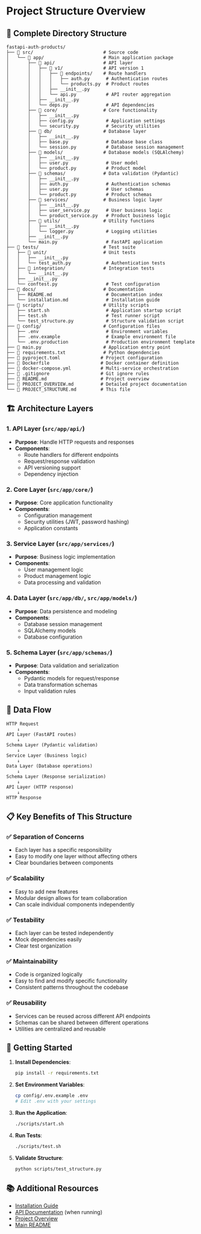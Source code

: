 # Project Structure Overview

## 📁 Complete Directory Structure

```
fastapi-auth-products/
├── 📁 src/                          # Source code
│   └── 📁 app/                      # Main application package
│       ├── 📁 api/                  # API layer
│       │   ├── 📁 v1/               # API version 1
│       │   │   ├── 📁 endpoints/    # Route handlers
│       │   │   │   ├── auth.py      # Authentication routes
│       │   │   │   └── products.py  # Product routes
│       │   │   ├── __init__.py
│       │   │   └── api.py           # API router aggregation
│       │   ├── __init__.py
│       │   └── deps.py              # API dependencies
│       ├── 📁 core/                 # Core functionality
│       │   ├── __init__.py
│       │   ├── config.py            # Application settings
│       │   └── security.py          # Security utilities
│       ├── 📁 db/                   # Database layer
│       │   ├── __init__.py
│       │   ├── base.py              # Database base class
│       │   └── session.py           # Database session management
│       ├── 📁 models/               # Database models (SQLAlchemy)
│       │   ├── __init__.py
│       │   ├── user.py              # User model
│       │   └── product.py           # Product model
│       ├── 📁 schemas/              # Data validation (Pydantic)
│       │   ├── __init__.py
│       │   ├── auth.py              # Authentication schemas
│       │   ├── user.py              # User schemas
│       │   └── product.py           # Product schemas
│       ├── 📁 services/             # Business logic layer
│       │   ├── __init__.py
│       │   ├── user_service.py      # User business logic
│       │   └── product_service.py   # Product business logic
│       ├── 📁 utils/                # Utility functions
│       │   ├── __init__.py
│       │   └── logger.py            # Logging utilities
│       ├── __init__.py
│       └── main.py                  # FastAPI application
├── 📁 tests/                        # Test suite
│   ├── 📁 unit/                     # Unit tests
│   │   ├── __init__.py
│   │   └── test_auth.py             # Authentication tests
│   ├── 📁 integration/              # Integration tests
│   │   └── __init__.py
│   ├── __init__.py
│   └── conftest.py                  # Test configuration
├── 📁 docs/                         # Documentation
│   ├── README.md                    # Documentation index
│   └── installation.md              # Installation guide
├── 📁 scripts/                      # Utility scripts
│   ├── start.sh                     # Application startup script
│   ├── test.sh                      # Test runner script
│   └── test_structure.py            # Structure validation script
├── 📁 config/                       # Configuration files
│   ├── .env                         # Environment variables
│   ├── .env.example                 # Example environment file
│   └── .env.production              # Production environment template
├── 📄 main.py                       # Application entry point
├── 📄 requirements.txt              # Python dependencies
├── 📄 pyproject.toml               # Project configuration
├── 📄 Dockerfile                   # Docker container definition
├── 📄 docker-compose.yml           # Multi-service orchestration
├── 📄 .gitignore                   # Git ignore rules
├── 📄 README.md                    # Project overview
├── 📄 PROJECT_OVERVIEW.md          # Detailed project documentation
└── 📄 PROJECT_STRUCTURE.md         # This file
```

## 🏗️ Architecture Layers

### 1. **API Layer** (`src/app/api/`)
- **Purpose**: Handle HTTP requests and responses
- **Components**:
  - Route handlers for different endpoints
  - Request/response validation
  - API versioning support
  - Dependency injection

### 2. **Core Layer** (`src/app/core/`)
- **Purpose**: Core application functionality
- **Components**:
  - Configuration management
  - Security utilities (JWT, password hashing)
  - Application constants

### 3. **Service Layer** (`src/app/services/`)
- **Purpose**: Business logic implementation
- **Components**:
  - User management logic
  - Product management logic
  - Data processing and validation

### 4. **Data Layer** (`src/app/db/`, `src/app/models/`)
- **Purpose**: Data persistence and modeling
- **Components**:
  - Database session management
  - SQLAlchemy models
  - Database configuration

### 5. **Schema Layer** (`src/app/schemas/`)
- **Purpose**: Data validation and serialization
- **Components**:
  - Pydantic models for request/response
  - Data transformation schemas
  - Input validation rules

## 🔄 Data Flow

```
HTTP Request
    ↓
API Layer (FastAPI routes)
    ↓
Schema Layer (Pydantic validation)
    ↓
Service Layer (Business logic)
    ↓
Data Layer (Database operations)
    ↓
Schema Layer (Response serialization)
    ↓
API Layer (HTTP response)
    ↓
HTTP Response
```

## 📋 Key Benefits of This Structure

### ✅ **Separation of Concerns**
- Each layer has a specific responsibility
- Easy to modify one layer without affecting others
- Clear boundaries between components

### ✅ **Scalability**
- Easy to add new features
- Modular design allows for team collaboration
- Can scale individual components independently

### ✅ **Testability**
- Each layer can be tested independently
- Mock dependencies easily
- Clear test organization

### ✅ **Maintainability**
- Code is organized logically
- Easy to find and modify specific functionality
- Consistent patterns throughout the codebase

### ✅ **Reusability**
- Services can be reused across different API endpoints
- Schemas can be shared between different operations
- Utilities are centralized and reusable

## 🚀 Getting Started

1. **Install Dependencies**:
   ```bash
   pip install -r requirements.txt
   ```

2. **Set Environment Variables**:
   ```bash
   cp config/.env.example .env
   # Edit .env with your settings
   ```

3. **Run the Application**:
   ```bash
   ./scripts/start.sh
   ```

4. **Run Tests**:
   ```bash
   ./scripts/test.sh
   ```

5. **Validate Structure**:
   ```bash
   python scripts/test_structure.py
   ```

## 📚 Additional Resources

- [Installation Guide](docs/installation.md)
- [API Documentation](http://localhost:8000/docs) (when running)
- [Project Overview](PROJECT_OVERVIEW.md)
- [Main README](README.md)